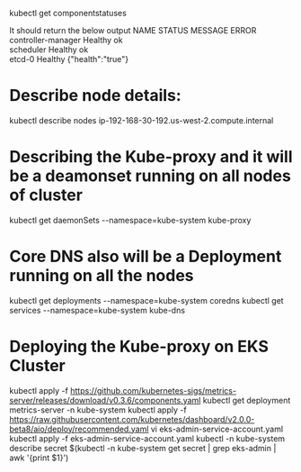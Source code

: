kubectl get componentstatuses

It should return the below output
NAME                 STATUS    MESSAGE             ERROR
controller-manager   Healthy   ok                  
scheduler            Healthy   ok                  
etcd-0               Healthy   {"health":"true"}  
# Describe node details:
kubectl describe nodes ip-192-168-30-192.us-west-2.compute.internal

# Describing the Kube-proxy and it will be a deamonset running on all nodes of cluster

kubectl get daemonSets --namespace=kube-system kube-proxy

# Core DNS also will be a Deployment running on all the nodes
kubectl get deployments --namespace=kube-system coredns
kubectl get services --namespace=kube-system kube-dns

# Deploying the Kube-proxy on EKS Cluster
kubectl apply -f https://github.com/kubernetes-sigs/metrics-server/releases/download/v0.3.6/components.yaml
kubectl get deployment metrics-server -n kube-system
kubectl apply -f https://raw.githubusercontent.com/kubernetes/dashboard/v2.0.0-beta8/aio/deploy/recommended.yaml
vi eks-admin-service-account.yaml
kubectl apply -f eks-admin-service-account.yaml
kubectl -n kube-system describe secret $(kubectl -n kube-system get secret | grep eks-admin | awk '{print $1}')